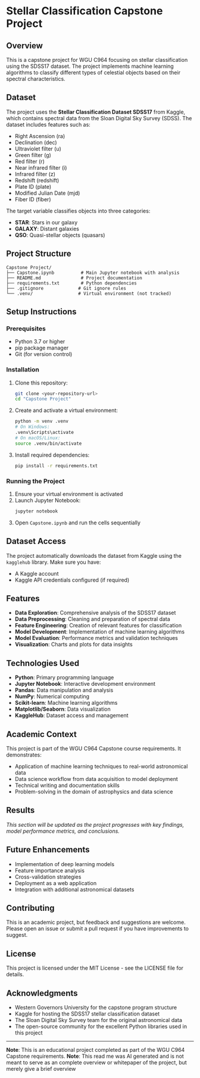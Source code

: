 # Stellar Classification Capstone Project

## Overview
This is a capstone project for WGU C964 focusing on stellar classification using the SDSS17 dataset. The project implements machine learning algorithms to classify different types of celestial objects based on their spectral characteristics.

## Dataset
The project uses the **Stellar Classification Dataset SDSS17** from Kaggle, which contains spectral data from the Sloan Digital Sky Survey (SDSS). The dataset includes features such as:
- Right Ascension (ra)
- Declination (dec) 
- Ultraviolet filter (u)
- Green filter (g)
- Red filter (r)
- Near infrared filter (i)
- Infrared filter (z)
- Redshift (redshift)
- Plate ID (plate)
- Modified Julian Date (mjd)
- Fiber ID (fiber)

The target variable classifies objects into three categories:
- **STAR**: Stars in our galaxy
- **GALAXY**: Distant galaxies
- **QSO**: Quasi-stellar objects (quasars)

## Project Structure
```
Capstone Project/
├── Capstone.ipynb          # Main Jupyter notebook with analysis
├── README.md               # Project documentation
├── requirements.txt        # Python dependencies
├── .gitignore             # Git ignore rules
└── .venv/                 # Virtual environment (not tracked)
```

## Setup Instructions

### Prerequisites
- Python 3.7 or higher
- pip package manager
- Git (for version control)

### Installation
1. Clone this repository:
   ```bash
   git clone <your-repository-url>
   cd "Capstone Project"
   ```

2. Create and activate a virtual environment:
   ```bash
   python -m venv .venv
   # On Windows:
   .venv\Scripts\activate
   # On macOS/Linux:
   source .venv/bin/activate
   ```

3. Install required dependencies:
   ```bash
   pip install -r requirements.txt
   ```

### Running the Project
1. Ensure your virtual environment is activated
2. Launch Jupyter Notebook:
   ```bash
   jupyter notebook
   ```
3. Open `Capstone.ipynb` and run the cells sequentially

## Dataset Access
The project automatically downloads the dataset from Kaggle using the `kagglehub` library. Make sure you have:
- A Kaggle account
- Kaggle API credentials configured (if required)

## Features
- **Data Exploration**: Comprehensive analysis of the SDSS17 dataset
- **Data Preprocessing**: Cleaning and preparation of spectral data
- **Feature Engineering**: Creation of relevant features for classification
- **Model Development**: Implementation of machine learning algorithms
- **Model Evaluation**: Performance metrics and validation techniques
- **Visualization**: Charts and plots for data insights

## Technologies Used
- **Python**: Primary programming language
- **Jupyter Notebook**: Interactive development environment
- **Pandas**: Data manipulation and analysis
- **NumPy**: Numerical computing
- **Scikit-learn**: Machine learning algorithms
- **Matplotlib/Seaborn**: Data visualization
- **KaggleHub**: Dataset access and management

## Academic Context
This project is part of the WGU C964 Capstone course requirements. It demonstrates:
- Application of machine learning techniques to real-world astronomical data
- Data science workflow from data acquisition to model deployment
- Technical writing and documentation skills
- Problem-solving in the domain of astrophysics and data science

## Results
*This section will be updated as the project progresses with key findings, model performance metrics, and conclusions.*

## Future Enhancements
- Implementation of deep learning models
- Feature importance analysis
- Cross-validation strategies
- Deployment as a web application
- Integration with additional astronomical datasets

## Contributing
This is an academic project, but feedback and suggestions are welcome. Please open an issue or submit a pull request if you have improvements to suggest.

## License
This project is licensed under the MIT License - see the LICENSE file for details.

## Acknowledgments
- Western Governors University for the capstone program structure
- Kaggle for hosting the SDSS17 stellar classification dataset
- The Sloan Digital Sky Survey team for the original astronomical data
- The open-source community for the excellent Python libraries used in this project

---
**Note**: This is an educational project completed as part of the WGU C964 Capstone requirements.
**Note**: This read me was AI generated and is not meant to serve as an complete overview or whitepaper of the project, but merely give a brief overview